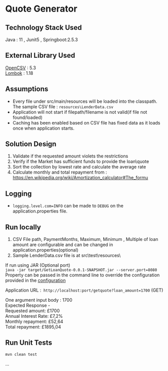 # Quote Generator

## Technology Stack Used

Java : 11 , Junit5 , Springboot:2.5.3

## External Library Used

[OpenCSV](http://opencsv.sourceforge.net)  : 5.3                                        
[Lombok](https://projectlombok.org/) : 1.18

## Assumptions

- Every file under src/main/resources will be loaded into the classpath. The sample CSV file : `resources\LenderData.csv`
- Application will not start if filepath/filename is not valid(if file not found/loaded)
- Caching has been enabled based on CSV file has fixed data as it loads once when application starts.


## Solution Design

1. Validate if the requested amount violets the restrictions 
2. Verify if the Market has sufficient funds to provide the loan\quote
3. Sort the collection by lowest rate and calculate the average rate
5. Calculate monthly and total repayment from :
   https://en.wikipedia.org/wiki/Amortization_calculator#The_formu

## Logging

- `logging.level.com=INFO` can be made to `DEBUG` on the application.properties file.

## Run locally

1. CSV File path, PaymentMonths, Maximum,  Minimum , Multiple of  loan amount are configurable and can be changed in application.properties(optional)
2. Sample LenderData.csv file is at src\test\resources\

If run using JAR (Optional port)                                                        
`java -jar target/GetLoanQuote-0.0.1-SNAPSHOT.jar --server.port=8080`                                         
Property can be passed in the command line to override the configuration provided in
the [configuration](src/main/resources/application.properties) 

Application URL :` http://localhost:port/getquote?loan_amount=1700` (GET)                                                                                                                      

One argument input body : 1700                                                                                          
Expected Response -                                                                          
Requested amount: £1700                                                                       
Annual Interest Rate: £7,2%                                                                   
Monthly repayment: £52,64                                                                        
Total repayment: £1895,04                                                                        


## Run Unit Tests

```mvn clean test```

...
